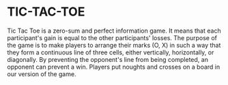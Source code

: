# TIC-TAC-TOE
Tic Tac Toe is a zero-sum and perfect information game. It means that each participant's gain is equal to the other participants' losses.
The purpose of the game is to make players to arrange their marks (O, X) in such a way that they form a continuous line of three cells, either vertically, horizontally, or diagonally. 
By preventing the opponent's line from being completed, an opponent can prevent a win. Players put noughts and crosses on a board in our version of the game.

